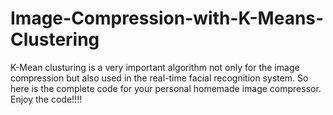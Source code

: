 # Image-Compression-with-K-Means-Clustering
K-Mean clusturing is a very important algorithm not only for the image compression but also used in the real-time facial recognition system.
So here is the complete code for your personal homemade image compressor.
Enjoy the code!!!!
